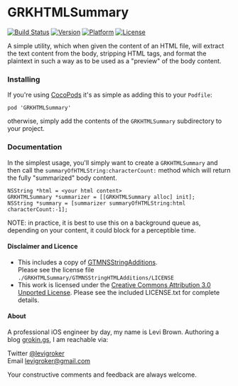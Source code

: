 GRKHTMLSummary
===========
[![Build Status](https://travis-ci.org/levigroker/GRKHTMLSummary.svg)](https://travis-ci.org/levigroker/GRKHTMLSummary)
[![Version](http://img.shields.io/cocoapods/v/GRKHTMLSummary.svg)](http://cocoapods.org/?q=GRKHTMLSummary)
[![Platform](http://img.shields.io/cocoapods/p/GRKHTMLSummary.svg)]()
[![License](http://img.shields.io/cocoapods/l/GRKHTMLSummary.svg)](https://github.com/levigroker/GRKHTMLSummary/blob/master/LICENSE.txt)

A simple utility, which when given the content of an HTML file, will extract the text
content from the body, stripping HTML tags, and format the plaintext in such a way as to
be used as a "preview" of the body content.

### Installing

If you're using [CocoPods](http://cocopods.org) it's as simple as adding this to your
`Podfile`:

	pod 'GRKHTMLSummary'

otherwise, simply add the contents of the `GRKHTMLSummary` subdirectory to your
project.

### Documentation

In the simplest usage, you'll simply want to create a `GRKHTMLSummary` and then call the 
`summaryOfHTMLString:characterCount:` method which will return the fully "summarized" body
content.

    NSString *html = <your html content>
    GRKHTMLSummary *summarizer = [[GRKHTMLSummary alloc] init];
    NSString *summary = [summarizer summaryOfHTMLString:html characterCount:-1];

NOTE: in practice, it is best to use this on a background queue as, depending on your
content, it could block for a perceptible time.

#### Disclaimer and Licence

* This includes a copy of [GTMNSStringAdditions](https://github.com/gjeck/GTMNSStringAdditions).  
  Please see the license file `./GRKHTMLSummary/GTMNSStringHTMLAdditions/LICENSE`
* This work is licensed under the [Creative Commons Attribution 3.0 Unported License](http://creativecommons.org/licenses/by/3.0/).
  Please see the included LICENSE.txt for complete details.

#### About
A professional iOS engineer by day, my name is Levi Brown. Authoring a blog
[grokin.gs](http://grokin.gs), I am reachable via:

Twitter [@levigroker](https://twitter.com/levigroker)  
Email [levigroker@gmail.com](mailto:levigroker@gmail.com)  

Your constructive comments and feedback are always welcome.
